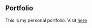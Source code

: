## Portfolio

This is my personal portfolio. 
Visit [here](https://portfolio-naimoonjannat.netlify.app/)


